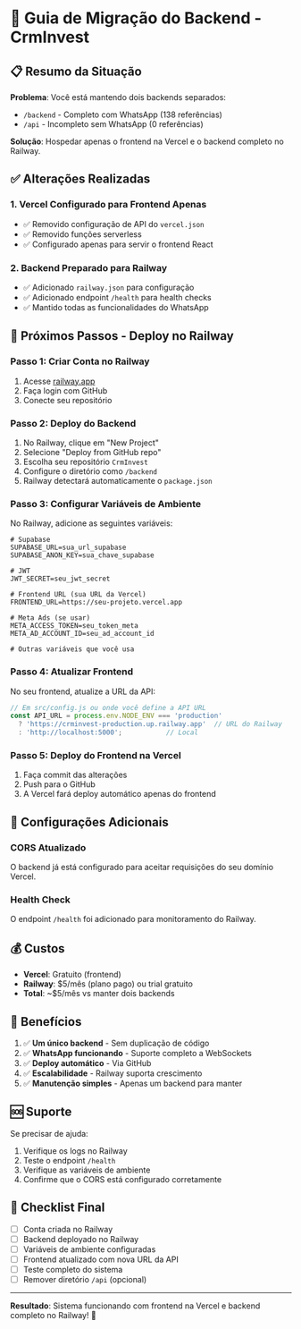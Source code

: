 # 🚀 Guia de Migração do Backend - CrmInvest

## 📋 Resumo da Situação

**Problema**: Você está mantendo dois backends separados:
- `/backend` - Completo com WhatsApp (138 referências)
- `/api` - Incompleto sem WhatsApp (0 referências)

**Solução**: Hospedar apenas o frontend na Vercel e o backend completo no Railway.

## ✅ Alterações Realizadas

### 1. Vercel Configurado para Frontend Apenas
- ✅ Removido configuração de API do `vercel.json`
- ✅ Removido funções serverless
- ✅ Configurado apenas para servir o frontend React

### 2. Backend Preparado para Railway
- ✅ Adicionado `railway.json` para configuração
- ✅ Adicionado endpoint `/health` para health checks
- ✅ Mantido todas as funcionalidades do WhatsApp

## 🚀 Próximos Passos - Deploy no Railway

### Passo 1: Criar Conta no Railway
1. Acesse [railway.app](https://railway.app)
2. Faça login com GitHub
3. Conecte seu repositório

### Passo 2: Deploy do Backend
1. No Railway, clique em "New Project"
2. Selecione "Deploy from GitHub repo"
3. Escolha seu repositório `CrmInvest`
4. Configure o diretório como `/backend`
5. Railway detectará automaticamente o `package.json`

### Passo 3: Configurar Variáveis de Ambiente
No Railway, adicione as seguintes variáveis:

```env
# Supabase
SUPABASE_URL=sua_url_supabase
SUPABASE_ANON_KEY=sua_chave_supabase

# JWT
JWT_SECRET=seu_jwt_secret

# Frontend URL (sua URL da Vercel)
FRONTEND_URL=https://seu-projeto.vercel.app

# Meta Ads (se usar)
META_ACCESS_TOKEN=seu_token_meta
META_AD_ACCOUNT_ID=seu_ad_account_id

# Outras variáveis que você usa
```

### Passo 4: Atualizar Frontend
No seu frontend, atualize a URL da API:

```javascript
// Em src/config.js ou onde você define a API URL
const API_URL = process.env.NODE_ENV === 'production' 
  ? 'https://crminvest-production.up.railway.app'  // URL do Railway
  : 'http://localhost:5000';           // Local
```

### Passo 5: Deploy do Frontend na Vercel
1. Faça commit das alterações
2. Push para o GitHub
3. A Vercel fará deploy automático apenas do frontend

## 🔧 Configurações Adicionais

### CORS Atualizado
O backend já está configurado para aceitar requisições do seu domínio Vercel.

### Health Check
O endpoint `/health` foi adicionado para monitoramento do Railway.

## 💰 Custos

- **Vercel**: Gratuito (frontend)
- **Railway**: $5/mês (plano pago) ou trial gratuito
- **Total**: ~$5/mês vs manter dois backends

## 🎯 Benefícios

1. ✅ **Um único backend** - Sem duplicação de código
2. ✅ **WhatsApp funcionando** - Suporte completo a WebSockets
3. ✅ **Deploy automático** - Via GitHub
4. ✅ **Escalabilidade** - Railway suporta crescimento
5. ✅ **Manutenção simples** - Apenas um backend para manter

## 🆘 Suporte

Se precisar de ajuda:
1. Verifique os logs no Railway
2. Teste o endpoint `/health`
3. Verifique as variáveis de ambiente
4. Confirme que o CORS está configurado corretamente

## 📝 Checklist Final

- [ ] Conta criada no Railway
- [ ] Backend deployado no Railway
- [ ] Variáveis de ambiente configuradas
- [ ] Frontend atualizado com nova URL da API
- [ ] Teste completo do sistema
- [ ] Remover diretório `/api` (opcional)

---

**Resultado**: Sistema funcionando com frontend na Vercel e backend completo no Railway! 🎉
